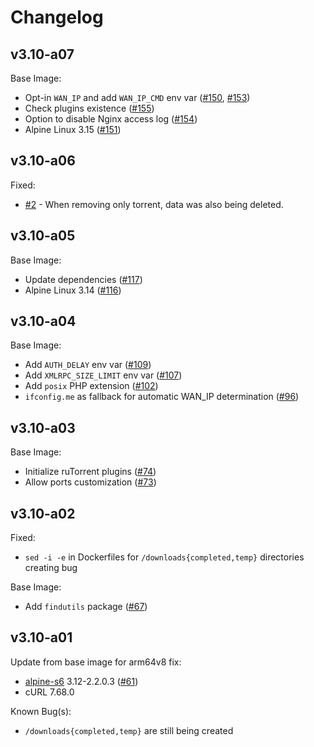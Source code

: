 # Changelog

## v3.10-a07
Base Image:
* Opt-in `WAN_IP` and add `WAN_IP_CMD` env var ([#150](https://github.com/crazy-max/docker-rtorrent-rutorrent/issues/150), [#153](https://github.com/crazy-max/docker-rtorrent-rutorrent/issues/153))
* Check plugins existence ([#155](https://github.com/crazy-max/docker-rtorrent-rutorrent/issues/155))
* Option to disable Nginx access log ([#154](https://github.com/crazy-max/docker-rtorrent-rutorrent/issues/154))
* Alpine Linux 3.15 ([#151](https://github.com/crazy-max/docker-rtorrent-rutorrent/issues/151))

## v3.10-a06
Fixed:
* [#2](https://github.com/XxAcielxX/docker-rutorrent/issues/2) - When removing only torrent, data was also being deleted.

## v3.10-a05
Base Image:
* Update dependencies ([#117](https://github.com/crazy-max/docker-rtorrent-rutorrent/issues/117))
* Alpine Linux 3.14 ([#116](https://github.com/crazy-max/docker-rtorrent-rutorrent/issues/116))

## v3.10-a04
Base Image:
* Add `AUTH_DELAY` env var ([#109](https://github.com/crazy-max/docker-rtorrent-rutorrent/issues/109))
* Add `XMLRPC_SIZE_LIMIT` env var ([#107](https://github.com/crazy-max/docker-rtorrent-rutorrent/issues/107))
* Add `posix` PHP extension ([#102](https://github.com/crazy-max/docker-rtorrent-rutorrent/issues/102))
* `ifconfig.me` as fallback for automatic WAN_IP determination ([#96](https://github.com/crazy-max/docker-rtorrent-rutorrent/issues/96))

## v3.10-a03
Base Image:
* Initialize ruTorrent plugins ([#74](https://github.com/crazy-max/docker-rtorrent-rutorrent/issues/74))
* Allow ports customization ([#73](https://github.com/crazy-max/docker-rtorrent-rutorrent/issues/73))

## v3.10-a02
Fixed:
* `sed -i -e` in Dockerfiles for `/downloads{completed,temp}` directories creating bug

Base Image:
* Add `findutils` package ([#67](https://github.com/crazy-max/docker-rtorrent-rutorrent/issues/67))

## v3.10-a01
Update from base image for arm64v8 fix:
* [alpine-s6](https://github.com/crazy-max/docker-alpine-s6/) 3.12-2.2.0.3 ([#61](https://github.com/crazy-max/docker-rtorrent-rutorrent/issues/61))
* cURL 7.68.0

Known Bug(s):
* `/downloads{completed,temp}` are still being created
